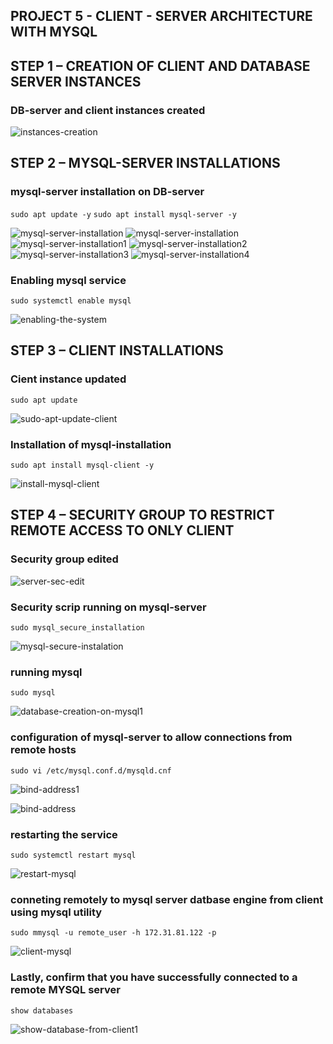 ##  **PROJECT 5 - CLIENT - SERVER ARCHITECTURE WITH MYSQL**

## STEP 1 – CREATION OF CLIENT AND DATABASE SERVER INSTANCES


### DB-server and client instances created

![instances-creation](./images/instances-creation.PNG)


## STEP 2 – MYSQL-SERVER INSTALLATIONS

### mysql-server installation on DB-server

`sudo apt update -y`
`sudo apt install mysql-server -y`

![mysql-server-installation](./images/sudo-apt-update.PNG)
![mysql-server-installation](./images/mysql-server-installation.PNG)
![mysql-server-installation1](./images/mysql-server-installation1.PNG)
![mysql-server-installation2](./images/mysql-server-installation2.PNG)
![mysql-server-installation3](./images/mysql-server-installation3.PNG)
![mysql-server-installation4](./images/mysql-server-installation4.PNG)


### Enabling mysql service

`sudo systemctl enable mysql`

![enabling-the-system](./images/enabling-the-system.PNG)

## STEP 3 – CLIENT INSTALLATIONS

### Cient instance updated

`sudo apt update`

![sudo-apt-update-client](./images/sudo-apt-update-client.PNG)

### Installation of mysql-installation

`sudo apt install mysql-client -y`

![install-mysql-client](./images/install-mysql-client.PNG)

## STEP 4 – SECURITY GROUP TO RESTRICT REMOTE ACCESS TO ONLY CLIENT

### Security group edited

![server-sec-edit](./images/server-sec-edit.PNG)

### Security scrip running on mysql-server

`sudo mysql_secure_installation`

![mysql-secure-instalation](./images/mysql-secure-instalation.PNG)

### running mysql

`sudo mysql`

![database-creation-on-mysql1](./images/database-creation-on-mysql1.PNG)

### configuration of mysql-server to allow connections from remote hosts

`sudo vi /etc/mysql.conf.d/mysqld.cnf`

![bind-address1](./images/bind-address1.PNG)

![bind-address](./images/bind-address.PNG)

### restarting the service

`sudo systemctl restart mysql`

![restart-mysql](./images/restart-mysql.PNG)

### conneting remotely to mysql server datbase engine from client using mysql utility

`sudo mmysql -u remote_user -h 172.31.81.122 -p`

![client-mysql](./images/client-mysql.PNG)

### Lastly, confirm that you have successfully connected to a remote MYSQL server

`show databases`

![show-database-from-client1](./images/show-database-from-client1.PNG)

